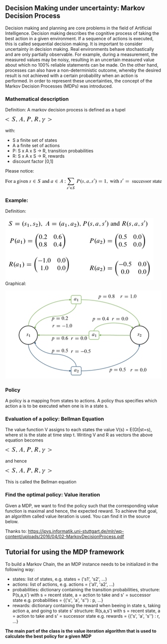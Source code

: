 ## Decision Making under uncertainty: Markov Decision Process

Decision making and planning are core problems in the field of Artificial Intelligence. Decision making describes the cognitive process of taking the best action in a given environment. If a sequence of actions is executed, this is called sequential decision making. 
It is important to consider uncertainty in decision making. Real environments behave stochastically and are only partially observable. For example, during a measurement, the measured values may be noisy, resulting in an uncertain measured value about which no 100% reliable statements can be made. On the other hand, processes can also have a non-deterministic outcome, whereby the desired result is not achieved with a certain probability when an action is performed. In order to represent these uncertainties, the concept of the Markov Decision Processes (MDPs) was introduced.

### Mathematical description
Definition: A markov decision process is defined as a tupel

![def](assets/15o22.png)

with: 
 - S a finite set of states
 - A a finite set of actions
 - P: S x A x S -> R, transition probabilities
 - R: S x A x S -> R, rewards
 - discount factor [0,1]
 
Please notice:

![mdp_tupel](assets/15o2p.png)

### Example:
Definition:

![MDP Definition](assets/mdp_def.png)
Graphical: 

![MDP Figure](assets/mdp.png)


### Policy
A policy is a mapping from states to actions. A policy thus specifies which action a is to be executed when one 
is in a state s.
### Evaluation of a policy: Bellman Equation
The value function V assigns to each states the value V(s) = E(Gt|st=s), where st is the state at time step t.
Writing V and R as vectors the above equation becomes 

![def](assets/15o22.png)

and hence

![def](assets/15o22.png)

This is called the Bellman equation
### Find the optimal policy: Value iteration
Given a MDP, we want to find the policy such that the corresponding value function is maximal and hence, 
the expected reward. 
To achieve that goal, an algorithm called value iteration is used.
You can find it in the source below.

Thanks to: https://ipvs.informatik.uni-stuttgart.de/mlr/wp-content/uploads/2016/04/02-MarkovDecisionProcess.pdf
## Tutorial for using the MDP framework
To build a Markov Chain, the an MDP instance needs to be initialized in the following way:
- states: list of states, e.g. states = ('s1', 's2', ...)
- actions: list of actions, e.g. actions = ('a1', 'a2', ...)
- probabilities: dictionary containing the transition probabilities,
                            structure: P(s,a,s') with s = recent state, a = action to take and s' = successor state
                            e.g. probabilities = {('s', 'a', 's'') : p, ...}
- rewards: dictionary containing the reward when beeing in state s, taking action a, and going to state s'
                            structure: R(s,a,s') with s = recent state, a = action to take and s' = successor state
                            e.g. rewards = {('s', 'a', 's'') : r, ...}
                            
**The main part of the class is the value iteration algorithm that is used to calculate the best policy for a given MDP**                        